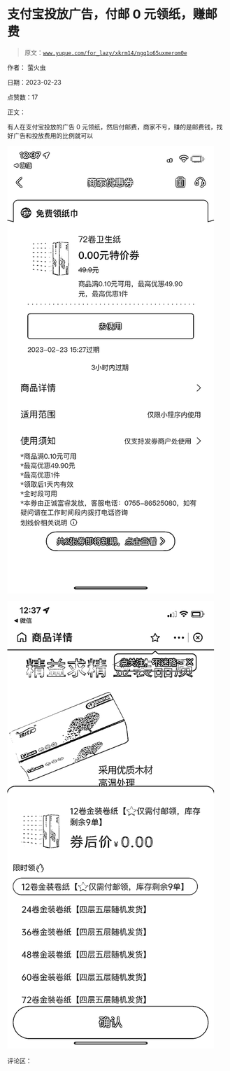 # 支付宝投放广告，付邮 0 元领纸，赚邮费

> 原文：[`www.yuque.com/for_lazy/xkrm14/ngq1o65uxmerom0e`](https://www.yuque.com/for_lazy/xkrm14/ngq1o65uxmerom0e)

作者： 萤火虫

日期：2023-02-23

点赞数：17

正文：

有人在支付宝投放的广告 0 元领纸，然后付邮费，商家不亏，赚的是邮费钱，找好广告和投放费用的比例就可以

![](img/76997fc736db8bcd8910e916d8417b34.png)

![](img/6278839317788eadf876ef83fc46493e.png)

评论区：

